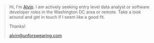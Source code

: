 > Hi, I'm [Alvin](https://www.unforswearing.com). I am actively seeking entry level data analyst or software developer roles in the Washington DC area or remote.
> Take a look around and get in touch if I seem like a good fit. 
> 
> Thanks!  
>    
> alvin@unforswearing.com  
>    
>    


<!--
**unforswearing/unforswearing** is a ✨ _special_ ✨ repository because its `README.md` (this file) appears on your GitHub profile.
-->

